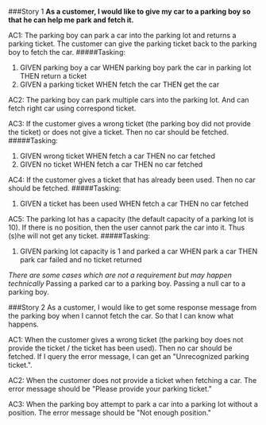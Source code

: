 ###Story 1
**As a customer, I would like to give my car to a parking boy so that he can help me park and fetch it.**

AC1: 
The parking boy can park a car into the parking lot and returns a parking ticket. 
The customer can give the parking ticket back to the parking boy to fetch the car.
#####Tasking:
1. GIVEN parking boy a car WHEN parking boy park the car in parking lot THEN return a ticket
2. GIVEN a parking ticket WHEN fetch the car THEN get the car


AC2:
 The parking boy can park multiple cars into the parking lot. 
 And can fetch right car using correspond ticket.
 
AC3:
 If the customer gives a wrong ticket (the parking boy did not provide the ticket) or does not give a ticket. 
 Then no car should be fetched.
 #####Tasking:
 1. GIVEN wrong ticket WHEN fetch a car THEN no car fetched
 2. GIVEN no ticket WHEN fetch a car THEN no car fetched
 
AC4: 
If the customer gives a ticket that has already been used. 
Then no car should be fetched.
#####Tasking:
 1. GIVEN a ticket has been used WHEN fetch a car THEN no car fetched

AC5:
The parking lot has a capacity (the default capacity of a parking lot is 10). 
If there is no position, then the user cannot park the car into it. 
Thus (s)he will not get any ticket.
#####Tasking:
 1. GIVEN parking lot capacity is 1 and parked a car WHEN park a car THEN park car failed and no ticket returned

*There are some cases which are not a requirement but may happen technically*
Passing a parked car to a parking boy.
Passing a null car to a parking boy.


###Story 2
As a customer, I would like to get some response message from the parking boy when I cannot fetch the car.
So that I can know what happens.

AC1: 
When the customer gives a wrong ticket (the parking boy does not provide the ticket / the ticket has been used).
Then no car should be fetched. If I query the error message, I can get an "Unrecognized parking ticket.".

AC2: 
When the customer does not provide a ticket when fetching a car. 
The error message should be "Please provide your parking ticket."

AC3: 
When the parking boy attempt to park a car into a parking lot without a position. 
The error message should be "Not enough position."